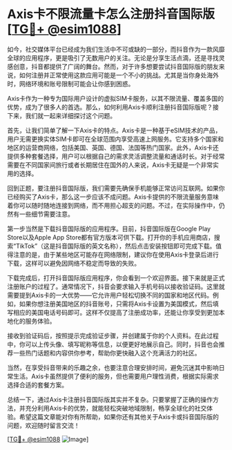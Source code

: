 # Axis卡不限流量卡怎么注册抖音国际版 [[TG💪+ @esim1088](https://t.me/s/esim1088)]

如今，社交媒体平台已经成为我们生活中不可或缺的一部分，而抖音作为一款风靡全球的应用程序，更是吸引了无数用户的关注。无论是分享生活点滴，还是寻找灵感创意，抖音都提供了广阔的舞台。然而，对于许多想要尝试抖音国际版的朋友来说，如何注册并正常使用这款应用可能是一个不小的挑战。尤其是当你身处海外时，网络环境和账号限制可能会让你感到困惑。

Axis卡作为一种专为国际用户设计的虚拟SIM卡服务，以其不限流量、覆盖多国的优势，成为了很多人的首选。那么，如何利用Axis卡顺利注册抖音国际版呢？接下来，我们就一起来详细探讨这个问题。

首先，让我们简单了解一下Axis卡的特点。Axis卡是一种基于eSIM技术的产品，用户无需更换实体SIM卡即可在全球范围内享受高速上网服务。它支持多个国家和地区的运营商网络，包括美国、英国、德国、法国等热门国家。此外，Axis卡还提供多种套餐选择，用户可以根据自己的需求灵活调整流量和通话时长。对于经常需要在不同国家间旅行或者长期居住在国外的人来说，Axis卡无疑是一个非常实用的选择。

回到正题，要注册抖音国际版，我们需要先确保手机能够正常访问互联网。如果你已经购买了Axis卡，那么这一步应该不成问题。Axis卡提供的不限流量服务意味着你可以随时随地连接到网络，而不用担心超支的问题。不过，在实际操作中，仍然有一些细节需要注意。

第一步当然是下载抖音国际版的应用程序。目前，抖音国际版在Google Play Store以及Apple App Store都有官方版本可供下载。打开你的手机应用商店，搜索“TikTok”（这是抖音国际版的英文名称），然后点击安装按钮即可完成下载。值得注意的是，由于某些地区可能存在网络限制，建议你在使用Axis卡登录后进行下载，这样可以避免因网络不稳定而导致的失败。

下载完成后，打开抖音国际版应用程序，你会看到一个欢迎界面。接下来就是正式注册账户的过程了。通常情况下，抖音会要求输入手机号码以接收验证码。这里就需要提到Axis卡的一大优势——它允许用户轻松切换不同的国家和地区代码。例如，如果你想注册美国地区的抖音账号，只需将Axis卡设置为美国模式，然后填写相应的美国电话号码即可。这样不仅提高了注册成功率，还能让你享受到更加本地化的服务体验。

接收到验证码后，按照提示完成验证步骤，并创建属于你的个人资料。在此过程中，你可以上传头像、填写昵称等信息，以便更好地展示自己。同时，抖音也会推荐一些热门话题和内容供你参考，帮助你更快融入这个充满活力的社区。

当然，在享受抖音带来的乐趣之余，也要注意合理安排时间，避免沉迷其中影响日常生活。Axis卡虽然提供了便利的服务，但也需要用户理性消费，根据实际需求选择合适的套餐方案。

总结一下，通过Axis卡注册抖音国际版其实并不复杂。只要掌握了正确的操作方法，并充分利用Axis卡的优势，就能轻松突破地域限制，畅享全球化的社交体验。希望这篇文章能对你有所帮助，如果你还有其他关于Axis卡或抖音国际版的问题，欢迎随时留言交流！

[[TG💪+ @esim1088](https://t.me/s/esim1088) ![Image](https://i.postimg.cc/4NQfJmqS/Snipaste-2025-05-13-00-14-12.png)]